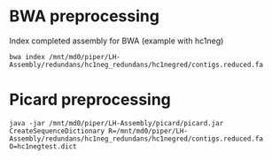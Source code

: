 # BWA preprocessing
Index completed assembly for BWA (example with hc1neg)

`bwa index /mnt/md0/piper/LH-Assembly/redundans/hc1neg_redundans/hc1negred/contigs.reduced.fa`

# Picard preprocessing
`java -jar /mnt/md0/piper/LH-Assembly/picard/picard.jar CreateSequenceDictionary R=/mnt/md0/piper/LH-Assembly/redundans/hc1neg_redundans/hc1negred/contigs.reduced.fa O=hc1negtest.dict`
